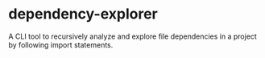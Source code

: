 # dependency-explorer
A CLI tool to recursively analyze and explore file dependencies in a project by following import statements.
